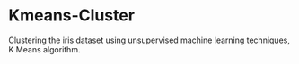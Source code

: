 # Kmeans-Cluster
Clustering the iris dataset using unsupervised machine learning techniques, K Means algorithm.
